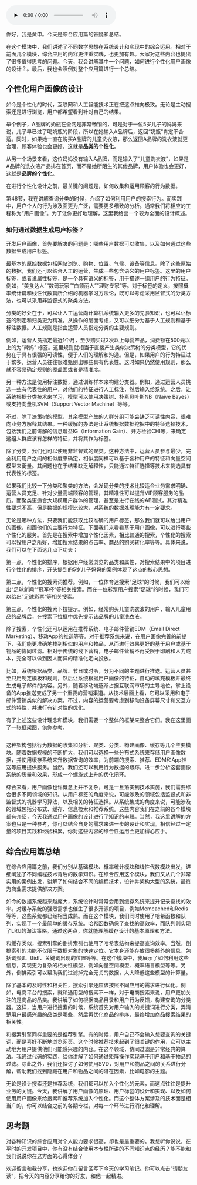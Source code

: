 <audio id="audio" title="51 | 综合应用篇答疑和总结：如何进行个性化用户画像的设计？" controls="" preload="none"><source id="mp3" src="https://static001.geekbang.org/resource/audio/e7/d3/e773e974ae5ee310454304f4c41c20d3.mp3"></audio>

你好，我是黄申。今天是综合应用篇的答疑和总结。

在这个模块中，我们讲述了不同数学思想在系统设计和实现中的综合运用。相对于前面几个模块，综合应用的内容更注重实践，也更加有趣。大家对这些内容也提出了很多值得思考的问题。今天，我会讲解其中一个问题，如何进行个性化用户画像的设计？。最后，我也会照例对整个应用篇进行一个总结。

## 个性化用户画像的设计

如今是个性化的时代，互联网和人工智能技术正在把这点推向极致。无论是主动搜索还是进行浏览，用户都希望看到针对自己的结果。

举个例子，A品牌的奶瓶在全网是非常畅销的，可是对于一位5岁儿子的妈妈来说，儿子早已过了喝奶瓶的阶段，所以在她输入A品牌后，返回“奶瓶”肯定不合适。同时，如果她一直在购买A品牌的儿童洗衣液，那么返回A品牌的洗衣液就更合理，顾客体验也会更好，这就是**品类的个性化**。

从另一个场景来看，这位妈妈没有输入A品牌，而是输入了“儿童洗衣液”，如果是A品牌的洗衣液产品排在首页，而不是她所陌生的其他品牌，用户体验也会更好，这就是**品牌的个性化**。

在进行个性化设计之前，最关键的问题是，如何收集和运用顾客的行为数据。

第48节，我在讲解查询分类的时候，介绍了如何利用用户的搜索行为。而实践中，用户个人的行为涉及面更为广泛，需要更多细致的分析。通常我们将相应的工程称为“用户画像”。为了让你更好地理解，这里我给出一个较为全面的设计概述。

### 如何通过数据生成用户标签？

开发用户画像，首先要解决的问题是：哪些用户数据可以收集，以及如何通过这些数据生成用户标签。

最基本的原始数据包括网站浏览、购物、位置、气候、设备等信息。除了这些原始的数据，我们还可以结合人工的运营，生成一些包含语义的用户标签。这里的用户标签，或者说属性标签，是一个具有语义的标签，用于描述一组用户的行为特征。例如，“美食达人”“数码玩家”“白领丽人”“理财专家”等。对于标签的定义，按照概率统计篇和线性代数篇所介绍的机器学习方法论，既可以考虑采用监督式的分类方法，也可以采用非监督式的聚类方法。

分类的好处在于，可以让人工运营向计算机系统输入更多的先验知识，也可以让标签的制定和归类更为精准。从操作的层面考虑，又可以细分为基于人工规则和基于标注数据。人工规则是指由运营人员指定分类的主要规则。

例如，运营人员指定最近1个月，至少购买过2次以上母婴产品，消费额在500元以上的为“辣妈” 标签。这里规则就相当于直接产生类似决策树的分类模型，它的优势在于具有很强的可读性，便于人们的理解和沟通。但是，如果用户的行为特征过于繁多，运营人员往往很难甄别出哪些具有代表性。这时如果仍然使用规则，那么就不容易确定规则的覆盖面或者是精准度。

另一种方法是使用标注数据，通过训练样本来构建分类器。例如，通过运营人员挑选一些有代表性的用户，对他们的特征进行人工标注，然后输入给系统。之后，让系统根据分类技术来学习，模型可以使用决策树、朴素贝叶斯NB（Naive Bayes）或支持向量机SVM（Support Vector Machine）等等。

不过，除了决策树的模型，其余模型产生的人群分组可能会缺乏可读性内容，很难向业务方解释其结果。一种缓解的办法是让系统根据数据挖掘中的特征选择技术，包括我们之前讲解的信息增益IG（Information Gain）、开方检验CHI等，来确定这组人群应该有怎样的特征，并将其作为标签。

除了分类，我们也可以使用非监督式的聚类。这种方法中，运营人员参与最少，完全利用用户之间的相似度来确定，相似度同样可以基于各种用户的特征和向量空间模型来衡量。其问题也在于结果缺乏解释性，只能通过特征选择等技术来挑选具有代表性的标签。

如果我们比较一下分类和聚类的方法，会发现分类的技术比较适合业务需求明确、运营人员充足、针对少量高端顾客的管理，其精准性可以提升VIP顾客服务的品质。而聚类更适合大规模用户群体的管理，甚至是进行在线的AB测试，其对精准性要求不高，但是数据的规模比较大，对系统的数据处理能力有一定要求。

无论是哪种方法，只要我们能获取比较准确的用户标签，那么我们就可以给出用户的画像，刻画他们的主要行为特征。下面我们来看看基于用户画像，可以进行哪些个性化的服务。首先是在搜索中增加个性化因素，相比普通的搜索，个性化的搜索可以投用户之所好，增加搜索结果的点击率、商品的购买转化率等等。具体来说，我们可以在下面这几点下功夫：

第一点，个性化的排序，根据用户经常浏览的品类和属性，对搜索结果中的项目进行个性化的排序，开头提到的5岁儿子妈妈的案例体现了这点的核心思想。

第二点，个性化的搜索词推荐。例如，一位体育迷搜索“足球”的时候，我们可以给出“足球新闻”“冠军杯”等相关搜索。而在一位彩票用户搜索“足球“的时候，我们可以给出”足球彩票“等相关搜索。

第三点，个性化的搜索下拉提示。例如，经常购买儿童洗衣液的用户，输入儿童用品的品牌后，在搜索下拉框中优先提示该品牌的儿童洗衣液。

除了搜索，个性化还可以运用在推荐系统、电子邮件营销EDM（Email Direct Marketing）、移动App的推送等等。对于推荐系统来说，在用户画像完善的前提下，我们能更准确地找到相似的用户和物品，从而进行效果更好的基于用户或基于物品的协同过滤。相对于传统的线下营销，电子邮件营销不再受限于印刷和人力成本，完全可以做到因人而异的精准化定向投放。

比如，系统根据品类、品牌、节日或时令，分为不同的主题进行推送。运营人员甚至只用制定模板和规则，然后让系统根据用户画像的特征，自动的填充模板并最终生成电子邮件的内容。另外，随着移动端逐渐占据互联网市场的主导地位，掌上设备的App推送变成了另一个重要的营销渠道。从技术层面上看，它可以采用和电子邮件营销类似的解决方案。不过，内容的运营要考虑到移动设备屏幕尺寸和交互方式的特性，并进行有针对性的优化。

有了上述这些设计理念和模块，我们需要一个整体的框架来整合它们。我在这里画了一张框架图，供你参考。

<img src="https://static001.geekbang.org/resource/image/34/4f/34f550e2650e64065d0f104410ce3e4f.png" alt="">

这种架构包括行为数据的收集和分析、聚类、分类、构建画像、缓存等几个主要模块。随着数据规模的不断扩大，我们可以选择一些分布式系统来存储用户画像数据，并使用缓存系统来升数据查询的效率，为前端的搜索、推荐、EDM和App推送等应用提供服务。当然，我们还可以利用行为数据的跟踪，进一步分析这套画像系统的质量和效果，形成一个螺旋式上升的优化闭环。

综合来看，用户画像也许概念上并不复杂，可是一旦落实到技术实施，我们需要综合很多不同领域的知识。从用户标签的角度来说，可能涉及的领域包括监督式和非监督式的机器学习算法，以及相关的特征选择。从系统集成的角度来说，可能涉及的领域包括分布式、缓存、信息检索和推荐系统。这些内容我们在之前的各个模块都有介绍，今天我通过用户画像的设计进行了知识的串联。当然，我这里讲解的方案也只是一种参考，你可以结合自身的需求来进一步的设计和实现。相信经过一定量的项目实践和经验积累，你对这些内容的综合性运用会更加得心应手。

## 综合应用篇总结

在综合应用篇之前，我们分别从基础模块、概率统计模块和线性代数模块出发，详细阐述了不同编程技术背后的数学知识。在综合应用这个模块，我们又从几个非常实用的案例出发，讲解了如何结合不同的编程技术，设计并架构大型的系统，最终为商业需求提供解决方案。

如今的数据系统越来越庞大，系统设计时常常会用到缓存系统来提升记录查找的效率。对缓存系统的强烈需求也催生了很多开源的项目，例如Memcached和Redis等等，这些系统都已经相当成熟。而在这个模块，我们同时使用了哈希函数和队列，实现了一个最简单的缓存系统。哈希函数确保了查找的高效率，而队列则实现了LRU的淘汰策略。通过这两点，你就能理解缓存设计的基本原理和方法。

和缓存类似，搜索引擎的倒排索引也使用了哈希表结构来提高查询效率。当然，倒排索引的功能不仅限于数据对象的快速定位。它本身还能存放很多额外的信息，包括词频tf、tfidf、关键词出现的位置等等。在这个模块中，我展示了如何利用这些信息，实现更为复杂的相关性模型，例如向量空间模型、概率语言模型等等。另外，倒排索引可以帮助我们过滤掉完全无关的数据，大大降低这些模型的计算量。

除了基本的及时性和相关性，搜索引擎还应该按照不同应用的需求进行优化。例如，电商平台的搜索，就和通用型的搜索不一样，对于电商搜索来说，用户更加关注的是商品的品类。我讲解了如何根据商品目录和用户行为反馈，构建查询的分类器。这样，当用户进行搜索的时候，系统首先对用户输入的关键词进行分类，弄清楚用户最感兴趣的品类是哪些，然后再优化商品的排序，最终增加商品搜索结果的相关性。

和搜索引擎同样重要的是推荐引擎。有的时候，用户自己不会输入想要查询的关键词，而是喜好不断地浏览网页。这个时候推荐技术起到了很关键的作用，它可以主动地为用户提供他们可能感兴趣的内容。在这个领域，协同过滤是非常经典的算法。我通过代码的实践，给你讲解了如何通过矩阵操作实现基于用户和基于物品的过滤。除此之外，我们还探讨了如何使用SVD，对用户和物品之间的关系进行分解，帮助我们找到隐藏在用户和物品之间的潜在因素，比如电影的主题。

无论是设计搜索还是推荐系统，我们都可以加入个性化的元素，而这点往往是提升业务的关键。今天，我讲解了用户画像的原理、用户标签的设计和实现、以及如何使用用户画像来给搜索和推荐系统加入个性化。而这个整体方案涉及的技术面是相当广的，你可以结合之前的各期专栏，对每一个环节进行消化和理解。

## 思考题

对各种知识的综合应用对个人能力要求很高，却也是最重要的。我想听你说说，在平时的开发项目中，你有没有结合使用本专栏所讲的不同知识点的经历？能不能和我们说说你在这方面的心得体会？

欢迎留言和我分享，也欢迎你在留言区写下今天的学习笔记。你可以点击“请朋友读”，把今天的内容分享给你的好友，和他一起精进。


